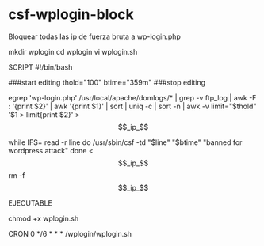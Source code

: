 # csf-wplogin-block
Bloquear todas las ip de fuerza bruta a wp-login.php

mkdir wplogin
cd wplogin
vi wplogin.sh

SCRIPT 
#!/bin/bash

###start editing
thold="100"
btime="359m"
###stop editing

egrep 'wp-login.php' /usr/local/apache/domlogs/* | grep -v ftp_log | awk -F : '{print $2}' | awk '{print $1}' | sort | uniq -c | sort -n | awk -v limit="$thold" '$1 > limit{print $2}' > $$_ip_$$

while IFS= read -r line
        do
                /usr/sbin/csf -td "$line"  "$btime" "banned for wordpress attack"
        done < $$_ip_$$
rm -f $$_ip_$$

EJECUTABLE

chmod +x wplogin.sh

CRON
0 */6 * * * /wplogin/wplogin.sh

